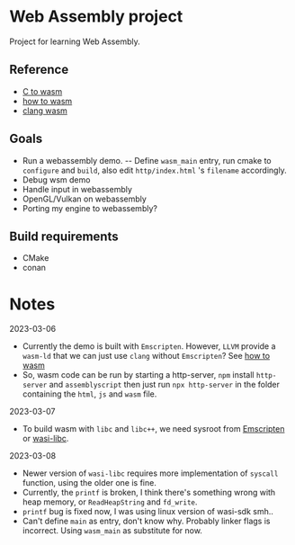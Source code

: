# Web Assembly project

Project for learning Web Assembly.

## Reference

-   [C to wasm](https://developer.mozilla.org/en-US/docs/WebAssembly/C_to_wasm)
-   [how to wasm](https://github.com/ern0/howto-wasm-minimal/)
-   [clang wasm](https://schellcode.github.io/webassembly-without-emscripten)

## Goals

-   Run a webassembly demo.
    -- Define `wasm_main` entry, run cmake to `configure` and `build`, also edit `http/index.html` 's `filename` accordingly.
-   Debug wsm demo
-   Handle input in webassembly
-   OpenGL/Vulkan on webassembly
-   Porting my engine to webassembly?

## Build requirements

-   CMake
-   conan

# Notes

2023-03-06

-   Currently the demo is built with `Emscripten`.
    However, `LLVM` provide a `wasm-ld` that we can just use `clang` without `Emscripten`?
    See [how to wasm](https://github.com/ern0/howto-wasm-minimal/)
-   So, wasm code can be run by starting a http-server, `npm` install `http-server` and `assemblyscript`
    then just run `npx http-server` in the folder containing the `html`, `js` and `wasm` file.

2023-03-07

-   To build wasm with `libc` and `libc++`, we need sysroot from [Emscripten](https://github.com/emscripten-core/emscripten/tree/main/system) or [wasi-libc](https://github.com/WebAssembly/wasi-libc/tree/main).

2023-03-08

-   Newer version of `wasi-libc` requires more implementation of `syscall` function, using the older one is fine.
-   Currently, the `printf` is broken, I think there's something wrong with heap memory, or `ReadHeapString` and `fd_write`.
-   `printf` bug is fixed now, I was using linux version of wasi-sdk smh..
-   Can't define `main` as entry, don't know why. Probably linker flags is incorrect. Using `wasm_main` as substitute for now.
